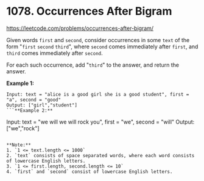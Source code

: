 # 1078. Occurrences After Bigram

https://leetcode.com/problems/occurrences-after-bigram/

Given words `first` and `second`, consider occurrences in some `text` of the form "`first` `second` `third`", where `second` comes immediately after `first`, and `third` comes immediately after `second`.

For each such occurrence, add "`third`" to the answer, and return the answer.

**Example 1:**

````
Input: text = "alice is a good girl she is a good student", first = "a", second = "good"
Output: ["girl","student"]
```**Example 2:**
````

Input: text = "we will we will rock you", first = "we", second = "will"
Output: ["we","rock"]

```

**Note:**
1. `1 <= text.length <= 1000`
2. `text` consists of space separated words, where each word consists of lowercase English letters.
3. `1 <= first.length, second.length <= 10`
4. `first` and `second` consist of lowercase English letters.
```
